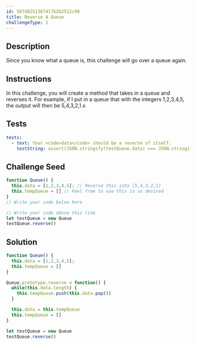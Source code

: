 ```yaml
---
id: 587d8251367417b2b2512c99
title: Reverse A Queue
challengeType: 1
---
```


## Description
<section id='description'>
Since you know what a queue is, this challenge will go over a queue again.

</section>

## Instructions
<section id='instructions'>
In this challenge, you will create a method that takes in a queue and reverses it.
For example, if I put in a queue that with the integers 
1,2,3,4,5, the output will then be 5,4,3,2,1.s

</section>

## Tests
<section id='tests'>

```yml
tests:
  - text: Your <code>data</code> should be a reverse of itself.
    testString: assert(JSON.stringify(testQueue.data) === JSON.stringify([5,4,3,2,1]) );
```

</section>

## Challenge Seed
<section id='challengeSeed'>

<div id='js-seed'>

```js
function Queue() {
  this.data = [1,2,3,4,5]; // Reverse this into [5,4,3,2,1]
  this.tempQueue = [] // Feel free to use this is so desired
}
// Write your code below here

// Write your code above this line
let testQueue = new Queue
testQueue.reverse()
```

</div>



</section>

## Solution
<section id='solution'>

```js
function Queue() {
  this.data = [1,2,3,4,5];
  this.tempQueue = []
}

Queue.prototype.reverse = function() {
  while(this.data.length) {
    this.tempQueue.push(this.data.pop())
  }

  this.data = this.tempQueue
  this.tempQueue = []
}

let testQueue = new Queue
testQueue.reverse()
```
</section>
